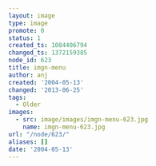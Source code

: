 ```yaml
---
layout: image
type: image
promote: 0
status: 1
created_ts: 1084406794
changed_ts: 1372159385
node_id: 623
title: imgn-menu
author: anj
created: '2004-05-13'
changed: '2013-06-25'
tags:
  - Older
images:
  - src: image/images/imgn-menu-623.jpg
    name: imgn-menu-623.jpg
url: "/node/623/"
aliases: []
date: '2004-05-13'
---
```


